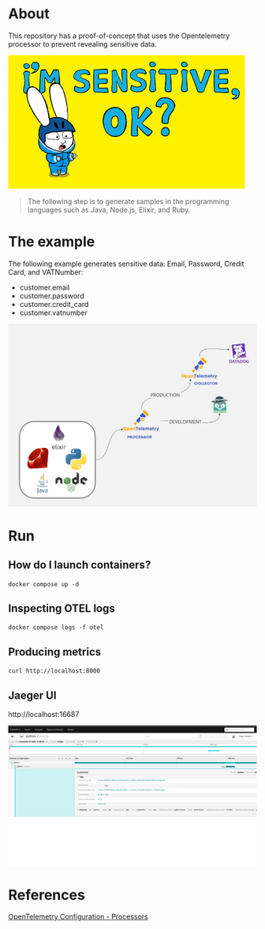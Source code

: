 # About

This repository has a proof-of-concept that uses the Opentelemetry processor to prevent revealing sensitive data.

![sensitive data](images/sensitive.gif)

> The following step is to generate samples in the programming languages such as Java, Node.js, Elixir, and Ruby.

# The example

The following example generates sensitive data: Email, Password, Credit Card, and VATNumber:

- customer.email
- customer.password
- customer.credit_card
- customer.vatnumber

![example diagram](images/diagram_example.jpg)

# Run

## How do I launch containers?

```shell
docker compose up -d
```

## Inspecting OTEL logs

```shell
docker compose logs -f otel
```

## Producing metrics

```shell
curl http://localhost:8000
```

## Jaeger UI

http://localhost:16687

![Jaeger hashed sensitive data](images/jaeger-hash.png)

# References

[OpenTelemetry Configuration - Processors](https://opentelemetry.io/docs/collector/configuration/#processors)